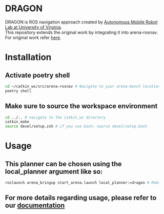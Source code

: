 # DRAGON

DRAGON is ROS navigation approach created by [Autonomous Mobile Robot Lab at University of Virginia](https://www.bezzorobotics.com/).  
This repository extends the original work by integrating it into arena-rosnav.  
For original work refer [here](https://github.com/nocholasrift/UVA-AMR-BARN--ICRA2022).


# Installation
<!-- ## Add this package to your .rosinstall or clone it manually.
```bash
cd ~/catkin_ws/src/arena-bench # Navigate to your arena-bench location
echo "- git:
    local-name: ../planners/dragon
    uri: https://github.com/Arena-Rosnav/dragon
    version: master" >> .rosinstall
rosws update ../planners/dragon # or rosws update 
``` -->
## Activate poetry shell
```bash
cd ~/catkin_ws/src/arena-rosnav # Navigate to your arena-bench location
poetry shell
```
## Make sure to source the workspace environment
```bash
cd ../.. # navigate to the catkin_ws directory
catkin_make
source devel/setup.zsh # if you use bash: source devel/setup.bash 
```
# Usage
## This planner can be chosen using the local_planner argument like so:
```bash
roslaunch arena_bringup start_arena.launch local_planner:=dragon # Make sure that your virtual env/poetry is activated
```
## For more details regarding usage, please refer to our [documentation](https://arena-benchmark.readthedocs.io/en/latest/user_guides/usage/)
